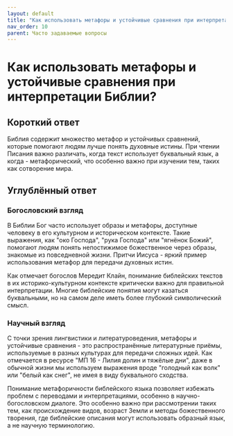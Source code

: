 ```yaml
---
layout: default
title: "Как использовать метафоры и устойчивые сравнения при интерпретации Библии?"
nav_order: 10
parent: Часто задаваемые вопросы
---
```


# Как использовать метафоры и устойчивые сравнения при интерпретации Библии?

## Короткий ответ

Библия содержит множество метафор и устойчивых сравнений, которые помогают людям лучше понять духовные истины. При чтении Писания важно различать, когда текст использует буквальный язык, а когда - метафорический, что особенно важно при изучении тем, таких как сотворение мира.

## Углублённый ответ

### Богословский взгляд

В Библии Бог часто использует образы и метафоры, доступные человеку в его культурном и историческом контексте. Такие выражения, как "око Господа", "рука Господа" или "ягнёнок Божий", помогают людям понять непостижимое божественное через образы, знакомые из повседневной жизни. Притчи Иисуса - яркий пример использования метафор для передачи духовных истин.

Как отмечает богослов Мередит Клайн, понимание библейских текстов в их историко-культурном контексте критически важно для правильной интерпретации. Многие библейские понятия могут казаться буквальными, но на самом деле иметь более глубокий символический смысл.

### Научный взгляд

С точки зрения лингвистики и литературоведения, метафоры и устойчивые сравнения - это распространённые литературные приёмы, используемые в разных культурах для передачи сложных идей. Как отмечается в ресурсе "МП 16 - Лилия долин и тяжёлые дни", даже в обычной жизни мы используем выражения вроде "голодный как волк" или "белый как снег", не имея в виду буквального сходства.

Понимание метафоричности библейского языка позволяет избежать проблем с переводами и интерпретациями, особенно в научно-богословском диалоге. Это особенно важно при рассмотрении таких тем, как происхождение видов, возраст Земли и методы божественного творения, где библейские описания могут использовать образный язык, а не научную терминологию.